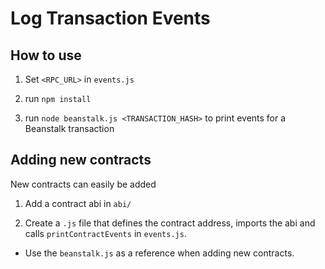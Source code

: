 # Log Transaction Events

## How to use

1. Set `<RPC_URL>` in `events.js`

2. run `npm install`

2. run `node beanstalk.js <TRANSACTION_HASH>` to print events for a Beanstalk transaction


## Adding new contracts

New contracts can easily be added
1. Add a contract abi in `abi/` 

2. Create a `.js` file that defines the contract address, imports the abi and calls `printContractEvents` in `events.js`.

* Use the `beanstalk.js` as a reference when adding new contracts.
